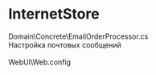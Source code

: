 # InternetStore

Domain\Concrete\EmailOrderProcessor.cs <br>
Настройка почтовых сообщений
<br>
<br>
WebUI\Web.config<br>
<!-- начало Проверка на стороне клинета --><br>
<add key="ClientValidationEnabled" value="true" /><br>
<add key="UnobtrusiveJavaScriptEnabled" value="true" /><br>
<!-- конец Проверка на стороне клинета --><br>
